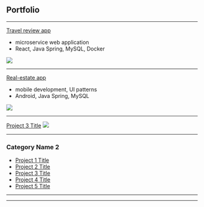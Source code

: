 ## Portfolio

---

[Travel review app](/sample_page)
- microservice web application
- React, Java Spring, MySQL, Docker
<img src="images/dummy_thumbnail.jpg?raw=true"/>

---
[Real-estate app](/pdf/sample_presentation.pdf)
- mobile development, UI patterns
- Android, Java Spring, MySQL
<img src="images/dummy_thumbnail.jpg?raw=true"/>

---
[Project 3 Title](http://example.com/)
<img src="images/dummy_thumbnail.jpg?raw=true"/>

---

### Category Name 2

- [Project 1 Title](http://example.com/)
- [Project 2 Title](http://example.com/)
- [Project 3 Title](http://example.com/)
- [Project 4 Title](http://example.com/)
- [Project 5 Title](http://example.com/)

---




---

